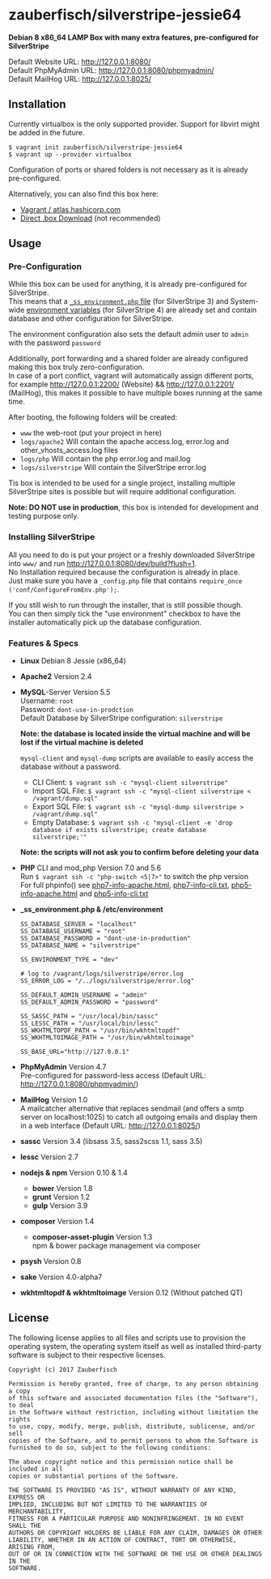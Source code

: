 # zauberfisch/silverstripe-jessie64

**Debian 8 x86_64 LAMP Box with many extra features, pre-configured for SilverStripe**

Default Website URL: http://127.0.0.1:8080/    
Default PhpMyAdmin URL: http://127.0.0.1:8080/phpmyadmin/    
Default MailHog URL: http://127.0.0.1:8025/    

## Installation

Currently virtualbox is the only supported provider. Support for libvirt might be added in the future.

    $ vagrant init zauberfisch/silverstripe-jessie64
    $ vagrant up --provider virtualbox
    
Configuration of ports or shared folders is not necessary as it is already pre-configured.

Alternatively, you can also find this box here:
  - [Vagrant / atlas.hashicorp.com](https://atlas.hashicorp.com/zauberfisch/boxes/silverstripe-jessie64)    
  - [Direct .box Download](http://boxes.vagrant.zauberfisch.at/silverstripe-jessie64/latest/) (not recommended)

## Usage

### Pre-Configuration

While this box can be used for anything, it is already pre-configured for SilverStripe.    
This means that a [`_ss_environment.php` file](provision/silverstripe-config/_ss_environment.php) (for SilverStripe 3) and System-wide [environment variables](provision/silverstripe-config/environment) (for SilverStripe 4)
are already set and contain database and other configuration for SilverStripe.    

The environment configuration also sets the default admin user to `admin` with the password `password`

Additionally, port forwarding and a shared folder are already configured making this box truly zero-configuration.     
In case of a port conflict, vagrant will automatically assign different ports, for example http://127.0.0.1:2200/ (Website) && http://127.0.0.1:2201/ (MailHog), 
this makes it possible to have multiple boxes running at the same time.
 
After booting, the following folders will be created:
- `www` the web-root (put your project in here)
- `logs/apache2` Will contain the apache access.log, error.log and other_vhosts_access.log files
- `logs/php` Will contain the php error.log and mail.log
- `logs/silverstripe` Will contain the SilverStripe error.log

Tis box is intended to be used for a single project, installing multiple SilverStripe sites is possible but will require additional configuration.

**Note: DO NOT use in production**, this box is intended for development and testing purpose only.

### Installing SilverStripe

All you need to do is put your project or a freshly downloaded SilverStripe into `www/` and run http://127.0.0.1:8080/dev/build?flush=1.     
No Installation required because the configuration is already in place.    
Just make sure you have a `_config.php` file that contains `require_once ('conf/ConfigureFromEnv.php');`.

If you still wish to run through the installer, that is still possible though.     
You can then simply tick the "use environment" checkbox to have the installer automatically pick up the database configuration.

### Features & Specs

- **Linux** Debian 8 Jessie (x86_64)
- **Apache2** Version 2.4
- **MySQL**-Server Version 5.5    
  Username: `root`    
  Password: `dont-use-in-prodction`    
  Default Database by SilverStripe configuration: `silverstripe`
  
  **Note: the database is located inside the virtual machine and will be lost if the virtual machine is deleted**
  
  `mysql-client` and `mysql-dump` scripts are available to easily access the database without a password.   
  - CLI Client: `$ vagrant ssh -c "mysql-client silverstripe"`
  - Import SQL File: `$ vagrant ssh -c "mysql-client silverstripe < /vagrant/dump.sql"`
  - Export SQL File: `$ vagrant ssh -c "mysql-dump silverstripe > /vagrant/dump.sql"`
  - Empty Database: `$ vagrant ssh -c "mysql-client -e 'drop database if exists silverstripe; create database silverstripe;'"`
      
  **Note: the scripts will not ask you to confirm before deleting your data**
  
- **PHP** CLI and mod_php Version 7.0 and 5.6    
  Run `$ vagrant ssh -c "php-switch <5|7>"` to switch the php version   
  For full phpinfo() see
  [php7-info-apache.html](http://boxes.vagrant.zauberfisch.at/silverstripe-jessie64/latest/php7-info-apache.html),
  [php7-info-cli.txt](http://boxes.vagrant.zauberfisch.at/silverstripe-jessie64/latest/php7-info-cli.txt),
  [php5-info-apache.html](http://boxes.vagrant.zauberfisch.at/silverstripe-jessie64/latest/php5-info-apache.html) and
  [php5-info-cli.txt](http://boxes.vagrant.zauberfisch.at/silverstripe-jessie64/latest/php5-info-cli.txt)
- **_ss_environment.php & /etc/environment**    

      SS_DATABASE_SERVER = "localhost"
      SS_DATABASE_USERNAME = "root"
      SS_DATABASE_PASSWORD = "dont-use-in-production"
      SS_DATABASE_NAME = "silverstripe"
      
      SS_ENVIRONMENT_TYPE = "dev"
      
      # log to /vagrant/logs/silverstripe/error.log
      SS_ERROR_LOG = "/../logs/silverstripe/error.log"
      
      SS_DEFAULT_ADMIN_USERNAME = "admin"
      SS_DEFAULT_ADMIN_PASSWORD = "password"
      
      SS_SASSC_PATH = "/usr/local/bin/sassc"
      SS_LESSC_PATH = "/usr/local/bin/lessc"
      SS_WKHTMLTOPDF_PATH = "/usr/bin/wkhtmltopdf"
      SS_WKHTMLTOIMAGE_PATH = "/usr/bin/wkhtmltoimage"
      
      SS_BASE_URL="http://127.0.0.1"
- **PhpMyAdmin** Version 4.7    
  Pre-configured for password-less access (Default URL: http://127.0.0.1:8080/phpmyadmin/)
- **MailHog** Version 1.0    
  A mailcatcher alternative that replaces sendmail (and offers a smtp server on localhost:1025) to catch all outgoing 
  emails and display them in a web interface (Default URL: http://127.0.0.1:8025/)
- **sassc** Version 3.4 (libsass 3.5, sass2scss 1.1, sass 3.5)
- **lessc** Version 2.7
- **nodejs & npm** Version 0.10 & 1.4
  - **bower** Version 1.8
  - **grunt** Version 1.2
  - **gulp** Version 3.9
- **composer** Version 1.4
  - **composer-asset-plugin** Version 1.3    
    npm & bower package management via composer
- **psysh** Version 0.8
- **sake** Version 4.0-alpha7
- **wkhtmltopdf & wkhtmltoimage** Version 0.12 (Without patched QT)


## License

The following license applies to all files and scripts use to provision the operating system, the operating system
itself as well as installed third-party software is subject to their respective licenses.

    Copyright (c) 2017 Zauberfisch
    
    Permission is hereby granted, free of charge, to any person obtaining a copy
    of this software and associated documentation files (the "Software"), to deal
    in the Software without restriction, including without limitation the rights
    to use, copy, modify, merge, publish, distribute, sublicense, and/or sell
    copies of the Software, and to permit persons to whom the Software is
    furnished to do so, subject to the following conditions:
    
    The above copyright notice and this permission notice shall be included in all
    copies or substantial portions of the Software.
    
    THE SOFTWARE IS PROVIDED "AS IS", WITHOUT WARRANTY OF ANY KIND, EXPRESS OR
    IMPLIED, INCLUDING BUT NOT LIMITED TO THE WARRANTIES OF MERCHANTABILITY,
    FITNESS FOR A PARTICULAR PURPOSE AND NONINFRINGEMENT. IN NO EVENT SHALL THE
    AUTHORS OR COPYRIGHT HOLDERS BE LIABLE FOR ANY CLAIM, DAMAGES OR OTHER
    LIABILITY, WHETHER IN AN ACTION OF CONTRACT, TORT OR OTHERWISE, ARISING FROM,
    OUT OF OR IN CONNECTION WITH THE SOFTWARE OR THE USE OR OTHER DEALINGS IN THE
    SOFTWARE.
